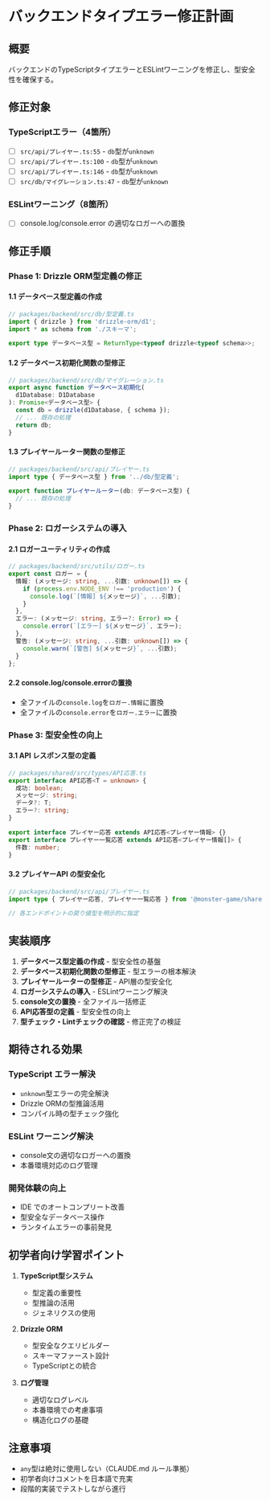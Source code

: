 # バックエンドタイプエラー修正計画

## 概要

バックエンドのTypeScriptタイプエラーとESLintワーニングを修正し、型安全性を確保する。

## 修正対象

### TypeScriptエラー（4箇所）
- [ ] `src/api/プレイヤー.ts:55` - `db`型が`unknown`
- [ ] `src/api/プレイヤー.ts:100` - `db`型が`unknown`
- [ ] `src/api/プレイヤー.ts:146` - `db`型が`unknown`
- [ ] `src/db/マイグレーション.ts:47` - `db`型が`unknown`

### ESLintワーニング（8箇所）
- [ ] console.log/console.error の適切なロガーへの置換

## 修正手順

### Phase 1: Drizzle ORM型定義の修正

#### 1.1 データベース型定義の作成
```typescript
// packages/backend/src/db/型定義.ts
import { drizzle } from 'drizzle-orm/d1';
import * as schema from './スキーマ';

export type データベース型 = ReturnType<typeof drizzle<typeof schema>>;
```

#### 1.2 データベース初期化関数の型修正
```typescript
// packages/backend/src/db/マイグレーション.ts
export async function データベース初期化(
  d1Database: D1Database
): Promise<データベース型> {
  const db = drizzle(d1Database, { schema });
  // ... 既存の処理
  return db;
}
```

#### 1.3 プレイヤールーター関数の型修正
```typescript
// packages/backend/src/api/プレイヤー.ts
import type { データベース型 } from '../db/型定義';

export function プレイヤールーター(db: データベース型) {
  // ... 既存の処理
}
```

### Phase 2: ロガーシステムの導入

#### 2.1 ロガーユーティリティの作成
```typescript
// packages/backend/src/utils/ロガー.ts
export const ロガー = {
  情報: (メッセージ: string, ...引数: unknown[]) => {
    if (process.env.NODE_ENV !== 'production') {
      console.log(`[情報] ${メッセージ}`, ...引数);
    }
  },
  エラー: (メッセージ: string, エラー?: Error) => {
    console.error(`[エラー] ${メッセージ}`, エラー);
  },
  警告: (メッセージ: string, ...引数: unknown[]) => {
    console.warn(`[警告] ${メッセージ}`, ...引数);
  }
};
```

#### 2.2 console.log/console.errorの置換
- 全ファイルの`console.log`を`ロガー.情報`に置換
- 全ファイルの`console.error`を`ロガー.エラー`に置換

### Phase 3: 型安全性の向上

#### 3.1 API レスポンス型の定義
```typescript
// packages/shared/src/types/API応答.ts
export interface API応答<T = unknown> {
  成功: boolean;
  メッセージ: string;
  データ?: T;
  エラー?: string;
}

export interface プレイヤー応答 extends API応答<プレイヤー情報> {}
export interface プレイヤー一覧応答 extends API応答<プレイヤー情報[]> {
  件数: number;
}
```

#### 3.2 プレイヤーAPI の型安全化
```typescript
// packages/backend/src/api/プレイヤー.ts
import type { プレイヤー応答, プレイヤー一覧応答 } from '@monster-game/shared';

// 各エンドポイントの戻り値型を明示的に指定
```

## 実装順序

1. **データベース型定義の作成** - 型安全性の基盤
2. **データベース初期化関数の型修正** - 型エラーの根本解決
3. **プレイヤールーターの型修正** - API層の型安全化
4. **ロガーシステムの導入** - ESLintワーニング解決
5. **console文の置換** - 全ファイル一括修正
6. **API応答型の定義** - 型安全性の向上
7. **型チェック・Lintチェックの確認** - 修正完了の検証

## 期待される効果

### TypeScript エラー解決
- `unknown`型エラーの完全解決
- Drizzle ORMの型推論活用
- コンパイル時の型チェック強化

### ESLint ワーニング解決
- console文の適切なロガーへの置換
- 本番環境対応のログ管理

### 開発体験の向上
- IDE でのオートコンプリート改善
- 型安全なデータベース操作
- ランタイムエラーの事前発見

## 初学者向け学習ポイント

1. **TypeScript型システム**
   - 型定義の重要性
   - 型推論の活用
   - ジェネリクスの使用

2. **Drizzle ORM**
   - 型安全なクエリビルダー
   - スキーマファースト設計
   - TypeScriptとの統合

3. **ログ管理**
   - 適切なログレベル
   - 本番環境での考慮事項
   - 構造化ログの基礎

## 注意事項

- `any`型は絶対に使用しない（CLAUDE.md ルール準拠）
- 初学者向けコメントを日本語で充実
- 段階的実装でテストしながら進行